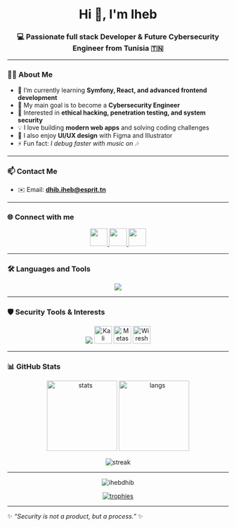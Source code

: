<!-- Profile Header -->
<h1 align="center">Hi 👋, I'm Iheb</h1>
<h3 align="center">💻 Passionate full stack Developer & Future Cybersecurity Engineer from Tunisia 🇹🇳</h3>

---

### 👨‍💻 About Me
- 🌱 I’m currently learning **Symfony, React, and advanced frontend development**
- 🎯 My main goal is to become a **Cybersecurity Engineer**
- 🔐 Interested in **ethical hacking, penetration testing, and system security**
- 💡 I love building **modern web apps** and solving coding challenges
- 🎨 I also enjoy **UI/UX design** with Figma and Illustrator
- ⚡ Fun fact: *I debug faster with music on 🎶*

---

### 📫 Contact Me
- ✉️ Email: **dhib.iheb@esprit.tn**

---

### 🌐 Connect with me
<p align="center">
  <a href="https://www.linkedin.com/in/dhib-iheb-376571320/" target="blank">
    <img src="https://skillicons.dev/icons?i=linkedin" height="40"/>
  </a>
  <a href="https://www.facebook.com/iheb.dhib.787008/?locale=fr_fr" target="blank">
    <img src="https://skillicons.dev/icons?i=facebook" height="40"/>
  </a>
  <a href="https://www.instagram.com/here_is_iheb/" target="blank">
    <img src="https://skillicons.dev/icons?i=instagram" height="40"/>
  </a>
</p>

---

### 🛠️ Languages and Tools
<p align="center">
  <img src="https://skillicons.dev/icons?i=html,css,js,bootstrap,php,java,python,cpp,c,mysql,git,linux,figma,illustrator,qt,symfony,opencv" />
</p>

---

### 🛡️ Security Tools & Interests
<p align="center">
  <img src="https://skillicons.dev/icons?i=linux,bash,python,git" />
  <img src="https://www.kali.org/images/kali-dragon-icon.svg" width="40" alt="Kali Linux"/>
  <img src="https://upload.wikimedia.org/wikipedia/commons/1/19/Metasploit_logo.png" width="40" alt="Metasploit"/>
  <img src="https://www.wireshark.org/assets/icons/wireshark.svg" width="40" alt="Wireshark"/>
</p>

---

### 📊 GitHub Stats
<p align="center">
  <img src="https://github-readme-stats.vercel.app/api?username=ihebdhib&show_icons=true&theme=tokyonight" alt="stats" height="160"/>
  <img src="https://github-readme-stats.vercel.app/api/top-langs/?username=ihebdhib&layout=compact&theme=tokyonight" alt="langs" height="160"/>
</p>

<p align="center">
  <img src="https://github-readme-streak-stats.herokuapp.com/?user=ihebdhib&theme=tokyonight" alt="streak" />
</p>

---
<!-- Profile Views & Trophies -->
<p align="center">
  <img src="https://komarev.com/ghpvc/?username=ihebdhib&label=Profile%20views&color=0e75b6&style=flat" alt="ihebdhib" />
</p>

<p align="center">
  <a href="https://github.com/ryo-ma/github-profile-trophy">
    <img src="https://github-profile-trophy.vercel.app/?username=ihebdhib&theme=gruvbox&margin-w=10&margin-h=10" alt="trophies"/>
  </a>
</p>

---

✨ _“Security is not a product, but a process.”_ ✨
